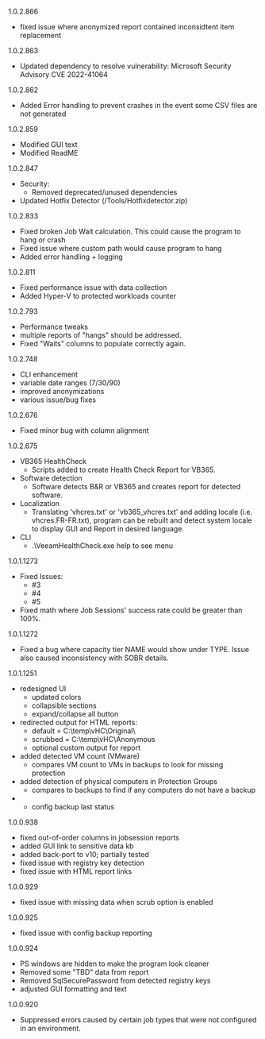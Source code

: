 ﻿1.0.2.866
- fixed issue where anonymized report contained inconsidtent item replacement

1.0.2.863
- Updated dependency to resolve vulnerability: Microsoft Security Advisory CVE 2022-41064

1.0.2.862
- Added Error handling to prevent crashes in the event some CSV files are not generated

1.0.2.859
- Modified GUI text
- Modified ReadME

1.0.2.847
- Security:
    - Removed deprecated/unused dependencies
- Updated Hotfix Detector (/Tools/Hotfixdetector.zip)

1.0.2.833
- Fixed broken Job Wait calculation. This could cause the program to hang or crash
- Fixed issue where custom path would cause program to hang
- Added error handling + logging

1.0.2.811
- Fixed performance issue with data collection
- Added Hyper-V to protected workloads counter

1.0.2.793
- Performance tweaks
- multiple reports of "hangs" should be addressed.
- Fixed "Waits" columns to populate correctly again.

1.0.2.748
- CLI enhancement
- variable date ranges (7/30/90)
- improved anonymizations
- various issue/bug fixes

1.0.2.676
- Fixed minor bug with column alignment

 1.0.2.675
- VB365 HealthCheck
	- Scripts added to create Health Check Report for VB365.
- Software detection
	- Software detects B&R or VB365 and creates report for detected software.
- Localization
	- Translating 'vhcres.txt' or 'vb365_vhcres.txt' and adding locale (i.e. vhcres.FR-FR.txt), program can be rebuilt and detect system locale to display GUI and Report in desired language.
- CLI
	- .\VeeamHealthCheck.exe help to see menu


1.0.1.1273
- Fixed Issues:
 	- #3
	- #4
 	- #5
- Fixed math where Job Sessions' success rate could be greater than 100%.

1.0.1.1272
- Fixed a bug where capacity tier NAME would show under TYPE. Issue also caused inconsistency with SOBR details.

1.0.1.1251
- redesigned UI
	- updated colors
	- collapsible sections
	- expand/collapse all button
- redirected output for HTML reports: 
	- default = C:\temp\vHC\Original\
	- scrubbed = C:\temp\vHC\Anonymous
	- optional custom output for report
- added detected VM count (VMware)
	- compares VM count to VMs in backups to look for missing protection
- added detection of physical computers in Protection Groups
	- compares to backups to find if any computers do not have a backup
- + config backup last status


1.0.0.938
- fixed out-of-order columns in jobsession reports
- added GUI link to sensitive data kb
- added back-port to v10; partially tested
- fixed issue with registry key detection
- fixed issue with HTML report links

1.0.0.929
- fixed issue with missing data when scrub option is enabled

1.0.0.925
- fixed issue with config backup reporting

1.0.0.924
- PS windows are hidden to make the program look cleaner
- Removed some "TBD" data from report
- Removed SqlSecurePassword from detected registry keys
- adjusted GUI formatting and text

1.0.0.920
- Suppressed errors caused by certain job types that were not configured in an environment.
